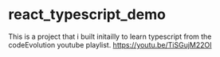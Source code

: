 # react_typescript_demo
This is a project that i built initailly to learn typescript from the codeEvolution youtube playlist. https://youtu.be/TiSGujM22OI
